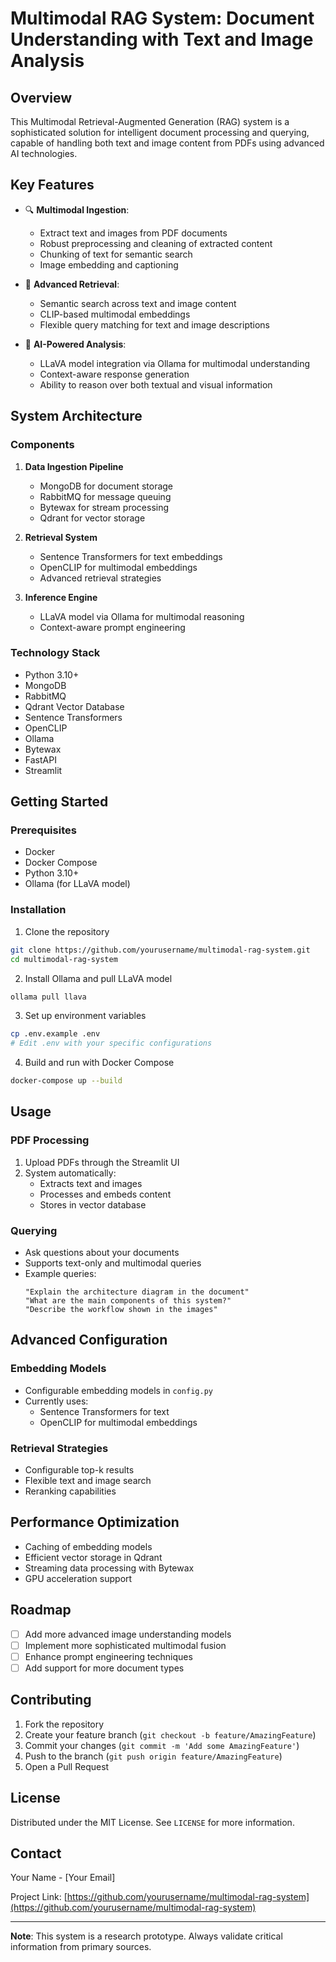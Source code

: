 # Multimodal RAG System: Document Understanding with Text and Image Analysis

## Overview

This Multimodal Retrieval-Augmented Generation (RAG) system is a sophisticated solution for intelligent document processing and querying, capable of handling both text and image content from PDFs using advanced AI technologies.

## Key Features

- 🔍 **Multimodal Ingestion**: 
  - Extract text and images from PDF documents
  - Robust preprocessing and cleaning of extracted content
  - Chunking of text for semantic search
  - Image embedding and captioning

- 🧠 **Advanced Retrieval**:
  - Semantic search across text and image content
  - CLIP-based multimodal embeddings
  - Flexible query matching for text and image descriptions

- 🤖 **AI-Powered Analysis**:
  - LLaVA model integration via Ollama for multimodal understanding
  - Context-aware response generation
  - Ability to reason over both textual and visual information

## System Architecture

### Components
1. **Data Ingestion Pipeline**
   - MongoDB for document storage
   - RabbitMQ for message queuing
   - Bytewax for stream processing
   - Qdrant for vector storage

2. **Retrieval System**
   - Sentence Transformers for text embeddings
   - OpenCLIP for multimodal embeddings
   - Advanced retrieval strategies

3. **Inference Engine**
   - LLaVA model via Ollama for multimodal reasoning
   - Context-aware prompt engineering

### Technology Stack
- Python 3.10+
- MongoDB
- RabbitMQ
- Qdrant Vector Database
- Sentence Transformers
- OpenCLIP
- Ollama
- Bytewax
- FastAPI
- Streamlit

## Getting Started

### Prerequisites
- Docker
- Docker Compose
- Python 3.10+
- Ollama (for LLaVA model)

### Installation

1. Clone the repository
```bash
git clone https://github.com/yourusername/multimodal-rag-system.git
cd multimodal-rag-system
```

2. Install Ollama and pull LLaVA model
```bash
ollama pull llava
```

3. Set up environment variables
```bash
cp .env.example .env
# Edit .env with your specific configurations
```

4. Build and run with Docker Compose
```bash
docker-compose up --build
```

## Usage

### PDF Processing
1. Upload PDFs through the Streamlit UI
2. System automatically:
   - Extracts text and images
   - Processes and embeds content
   - Stores in vector database

### Querying
- Ask questions about your documents
- Supports text-only and multimodal queries
- Example queries:
  ```
  "Explain the architecture diagram in the document"
  "What are the main components of this system?"
  "Describe the workflow shown in the images"
  ```

## Advanced Configuration

### Embedding Models
- Configurable embedding models in `config.py`
- Currently uses:
  - Sentence Transformers for text
  - OpenCLIP for multimodal embeddings

### Retrieval Strategies
- Configurable top-k results
- Flexible text and image search
- Reranking capabilities

## Performance Optimization

- Caching of embedding models
- Efficient vector storage in Qdrant
- Streaming data processing with Bytewax
- GPU acceleration support

## Roadmap
- [ ] Add more advanced image understanding models
- [ ] Implement more sophisticated multimodal fusion
- [ ] Enhance prompt engineering techniques
- [ ] Add support for more document types

## Contributing

1. Fork the repository
2. Create your feature branch (`git checkout -b feature/AmazingFeature`)
3. Commit your changes (`git commit -m 'Add some AmazingFeature'`)
4. Push to the branch (`git push origin feature/AmazingFeature`)
5. Open a Pull Request

## License

Distributed under the MIT License. See `LICENSE` for more information.

## Contact

Your Name - [Your Email]

Project Link: [https://github.com/yourusername/multimodal-rag-system](https://github.com/yourusername/multimodal-rag-system)

---

**Note**: This system is a research prototype. Always validate critical information from primary sources.